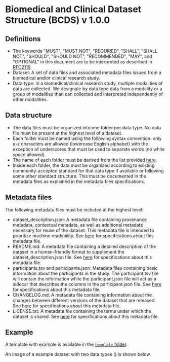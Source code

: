 # Biomedical and Clinical Dataset Structure (BCDS) v 1.0.0

## Definitions

- The keywords "MUST", "MUST NOT", "REQUIRED", "SHALL", "SHALL NOT", "SHOULD", "SHOULD NOT", "RECOMMENDED", "MAY", and "OPTIONAL" in this document are to be interpreted as described in [RFC2119](https://www.ietf.org/rfc/rfc2119.txt).
- Dataset: A set of data files and associated metadata files issued from a biomedical and/or clinical research study.
- Data type: In a biomedical/clinical research study, multiple modalities of data are collected. We designate by data type data from a modality or a group of modalities than can collected and interpreted independently of other modalities.

## Data structure
- The data files must be organized into one folder per data type. No data file must be present at the highest level of a dataset. 
- Each folder must be named using the following syntax convention: only a-z characters are allowed (lowercase English alphabet) with the exception of underscores that must be used to separate words (no white space allowed).
- The name of each folder must be derived from the list provided [here](folder_naming_specs.md). 
- Inside each folder, the data must be organized according to existing community-accepted standard for that data type if available or following some other standard structure. This must be documented in the metadata files as explained in the metadata files specifications. 

## Metadata files
The following metadata files must be included at the highest level:
- dataset_description.json: A metadata file containing provenance metadata, contextual metadata, as well as additional metadata necessary for reuse of the dataset. This metadata file is intended to prioritize machine readability. See [here](dataset_description_specs.md) for specifications about this metadata file. 
- README.md: A metadata file containing a detailed description of the dataset in a human-friendly format to supplement the dataset_description.json file. See [here](readme_specs.md) for specifications about this metadata file. 
- participants.tsv and participants.json: Metadata files containing basic information about the participants in the study. The participant.tsv file will contain the information while the participant.json file will act as a sidecar that describes the columns in the participant.json file. See [here](participants_specs.md) for specifications about this metadata file. 
- CHANGELOG.md: A metadata file containing information about the changes between different versions of the dataset that are released. See [here](changelog_specs.md) for specifications about this metadata file. 
- LICENSE.txt: A metadata file containing the terms under which the dataset is shared. See [here](license_specs.md) for specifications about this metadata file. 

## Example

A template with example is available in the [`template` folder](../template).

An image of a example dataset with two data types () is shown below.


